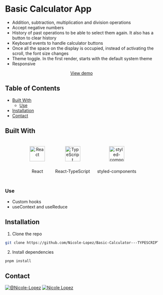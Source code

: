 # Basic Calculator App

- Addition, subtraction, multiplication and division operations
- Accept negative numbers
- History of past operations to be able to select them again. It also has a button to clear history
- Keyboard events to handle calculator buttons
- Once all the space on the display is occupied, instead of activating the scroll, the font size changes
- Theme toggle. In the first render, starts with the default system theme
- Responsive


<p align="center"><a href="https://nicole-lopez.github.io/Basic-Calculator---TYPESCRIPT/">View demo</a></p>

## Table of Contents
- [Built With](#built-with)
	- [Use](#use)
- [Installation](#installation)
- [Contact](#contact)


## Built With
<div align="center">  
<span style="margin: 10px; display:inline-block">
<img style="margin: 10px" src="https://profilinator.rishav.dev/skills-assets/react-original-wordmark.svg" alt="React" height="50" /></a>  
<p>React</p>
</span>

<span style="margin: 10px; display:inline-block">
<img style="margin: 10px" src="https://profilinator.rishav.dev/skills-assets/typescript-original.svg" alt="TypeScript" height="50" /></a>  
<p>React-TypeScript</p>
</span>

<span style="margin: 10px; display:inline-block">
<img style="margin: 10px" src="https://profilinator.rishav.dev/skills-assets/styled-components.png" alt="styled-components" height="50" /></a>  
<p>styled-components</p>
</span>
</div>

### Use
- Custom hooks 
- useContext and useReduce



## Installation
1. Clone the repo

```sh
git clone https://github.com/Nicole-Lopez/Basic-Calculator---TYPESCRIPT.git
```

2. Install dependencies

```sh
pnpm install
```


## Contact

[![@Nicole-Lopez](https://img.shields.io/badge/github-%2324292e.svg?&style=for-the-badge&logo=github&logoColor=white "I have more projects :)")](https://github.com/Nicole-Lopez)
[![Nicole Lopez](https://img.shields.io/badge/linkedin-%231E77B5.svg?&style=for-the-badge&logo=linkedin&logoColor=white "linkedin")](www.linkedin.com/in/nicole-lopez-877878212/)
